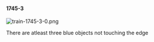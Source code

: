 #### 1745-3
![train-1745-3-0.png](https://github.com/lil-lab/nlvr/raw/master/nlvr/train/images/25/train-1745-3-0.png "train-1745-3-0.png")

There are atleast three blue objects not touching the edge